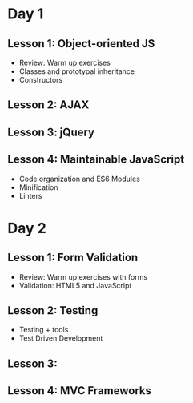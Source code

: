 # Day 1

## Lesson 1: Object-oriented JS

* Review: Warm up exercises
* Classes and prototypal inheritance
* Constructors


## Lesson 2: AJAX

## Lesson 3: jQuery

## Lesson 4: Maintainable JavaScript

* Code organization and ES6 Modules
* Minification
* Linters




# Day 2

## Lesson 1: Form Validation

* Review: Warm up exercises with forms
* Validation: HTML5 and JavaScript


## Lesson 2: Testing

* Testing + tools
* Test Driven Development


## Lesson 3: 


## Lesson 4: MVC Frameworks
